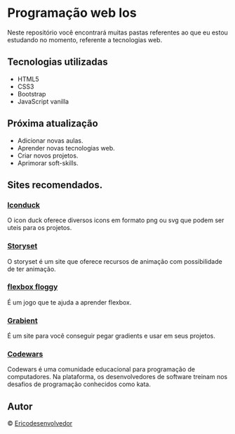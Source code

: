 # Programação web Ios

Neste repositório você encontrará muitas pastas referentes ao que eu estou estudando no momento, referente a tecnologias web.

## Tecnologias utilizadas

- HTML5
- CSS3
- Bootstrap
- JavaScript vanilla

## Próxima atualização

- Adicionar novas aulas.
- Aprender novas tecnologias web.
- Criar novos projetos.
- Aprimorar soft-skills.

## Sites recomendados.

### <a href="https://iconduck.com/" target="_blank">Iconduck</a>
O icon duck oferece diversos icons em formato png ou svg que podem ser uteis para os projetos.

### <a href="https://storyset.com/" target="_blank">Storyset</a>
O storyset é um site que oferece recursos de animação com possibilidade de ter animação.

### <a href="https://flexboxfroggy.com/" target="_blank">flexbox floggy</a> 
É um jogo que te ajuda a aprender flexbox.

### <a href="https://www.grabient.com/" target="_blank">Grabient</a>
É um site para você conseguir pegar gradients e usar em seus projetos.

### <a href="https://www.codewars.com/" target="_blank">Codewars</a>
Codewars é uma comunidade educacional para programação de computadores. Na plataforma, os desenvolvedores de software treinam nos desafios de programação conhecidos como kata.

## Autor

&copy; [Ericodesenvolvedor](https://github.com/Ericodesenvolvedor)
